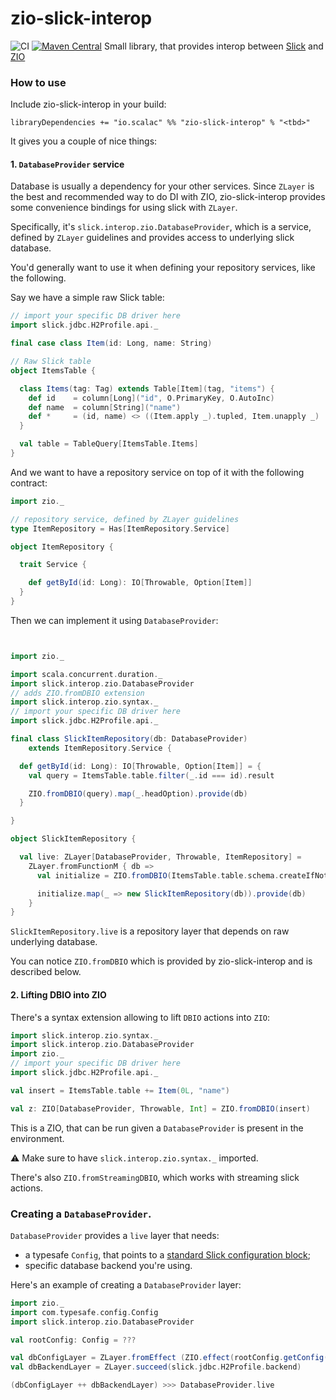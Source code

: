# zio-slick-interop

![CI](https://github.com/ScalaConsultants/zio-slick-interop/workflows/Scala%20CI/badge.svg)
[![Maven Central](https://img.shields.io/maven-central/v/io.scalac/zio-slick-interop_2.13.svg)](https://github.com/ScalaConsultants/zio-slick-interop)
Small library, that provides interop between [Slick](http://scala-slick.org/) and [ZIO](https://zio.dev/)

### How to use

Include zio-slick-interop in your build:

```
libraryDependencies += "io.scalac" %% "zio-slick-interop" % "<tbd>"
```

It gives you a couple of nice things:

#### 1. `DatabaseProvider` service

Database is usually a dependency for your other services. Since `ZLayer` is the best and recommended way to do DI with ZIO, 
zio-slick-interop provides some convenience bindings for using slick with `ZLayer`.

Specifically, it's `slick.interop.zio.DatabaseProvider`, which is a service, defined by `ZLayer` guidelines and provides access to underlying slick database.

You'd generally want to use it when defining your repository services, like the following.

Say we have a simple raw Slick table:
```scala
// import your specific DB driver here
import slick.jdbc.H2Profile.api._

final case class Item(id: Long, name: String)

// Raw Slick table
object ItemsTable {

  class Items(tag: Tag) extends Table[Item](tag, "items") {
    def id    = column[Long]("id", O.PrimaryKey, O.AutoInc)
    def name  = column[String]("name")
    def *     = (id, name) <> ((Item.apply _).tupled, Item.unapply _)
  }

  val table = TableQuery[ItemsTable.Items]
}
```

And we want to have a repository service on top of it with the following contract:

```scala
import zio._

// repository service, defined by ZLayer guidelines
type ItemRepository = Has[ItemRepository.Service]

object ItemRepository {

  trait Service {

    def getById(id: Long): IO[Throwable, Option[Item]]
  }
}
```

Then we can implement it using `DatabaseProvider`:

```scala


import zio._

import scala.concurrent.duration._
import slick.interop.zio.DatabaseProvider
// adds ZIO.fromDBIO extension
import slick.interop.zio.syntax._
// import your specific DB driver here
import slick.jdbc.H2Profile.api._

final class SlickItemRepository(db: DatabaseProvider)
    extends ItemRepository.Service {

  def getById(id: Long): IO[Throwable, Option[Item]] = {
    val query = ItemsTable.table.filter(_.id === id).result

    ZIO.fromDBIO(query).map(_.headOption).provide(db)
  }

}

object SlickItemRepository {

  val live: ZLayer[DatabaseProvider, Throwable, ItemRepository] =
    ZLayer.fromFunctionM { db =>
      val initialize = ZIO.fromDBIO(ItemsTable.table.schema.createIfNotExists)

      initialize.map(_ => new SlickItemRepository(db)).provide(db)
    }
}
```
`SlickItemRepository.live` is a repository layer that depends on raw underlying database.

You can notice `ZIO.fromDBIO` which is provided by zio-slick-interop and is described below.

#### 2. Lifting DBIO into ZIO

There's a syntax extension allowing to lift `DBIO` actions into `ZIO`:

```scala
import slick.interop.zio.syntax._
import slick.interop.zio.DatabaseProvider
import zio._
// import your specific DB driver here
import slick.jdbc.H2Profile.api._

val insert = ItemsTable.table += Item(0L, "name")

val z: ZIO[DatabaseProvider, Throwable, Int] = ZIO.fromDBIO(insert)
```
This is a ZIO, that can be run given a `DatabaseProvider` is present in the environment.

⚠️ Make sure to have `slick.interop.zio.syntax._` imported.

There's also `ZIO.fromStreamingDBIO`, which works with streaming slick actions.

### Creating a `DatabaseProvider`.

`DatabaseProvider` provides a `live` layer that needs:

* a typesafe `Config`, that points to a [standard Slick configuration block](https://scala-slick.org/doc/3.3.2/api/index.html#slick.jdbc.JdbcBackend$DatabaseFactoryDef@forConfig(String,Config,Driver,ClassLoader):Database);
* specific database backend you're using.

Here's an example of creating a `DatabaseProvider` layer:

```scala
import zio._
import com.typesafe.config.Config
import slick.interop.zio.DatabaseProvider

val rootConfig: Config = ???

val dbConfigLayer = ZLayer.fromEffect (ZIO.effect(rootConfig.getConfig("db")))
val dbBackendLayer = ZLayer.succeed(slick.jdbc.H2Profile.backend)

(dbConfigLayer ++ dbBackendLayer) >>> DatabaseProvider.live
```
